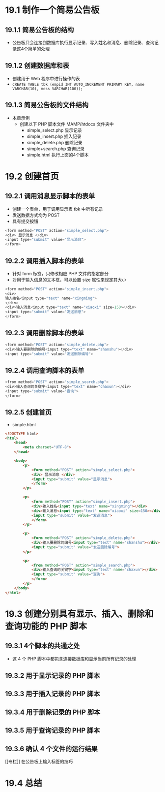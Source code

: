 
# 19.1 制作一个简易公告板

## 19.1.1 简易公告板的结构

- 公告板只会连接到数据库执行显示记录、写入姓名和消息、删除记录、查询记录这4个简单的处理

## 19.1.2 创建数据库和表

- 创建用于 Web 程序中进行操作的表
- `CREATE TABLE tbk (empid INT AUTO_INCREMENT PRIMARY KEY, name VARCHAR(10), mess VARCHAR(100));`

## 19.1.3 简易公告板的文件结构

- 本章示例
  - 创建以下 PHP 脚本文件 MAMP/htdocs 文件夹中
    - simple_select.php 显示记录
    - simple_insert.php 插入记录
    - simple_delete.php 删除记录
    - simple+search.php 查询记录
    - simple.html 执行上面的4个脚本

# 19.2 创建首页

## 19.2.1 调用消息显示脚本的表单

- 创建一个表单，用于调用显示表 tbk 中所有记录
- 发送数据方式均为 POST
- 具有提交按钮

```PHP
<form method="POST" action="simple_select.php">
<div> 显示消息 </div>
<input type="submit" value="显示消息">
</form>
```

## 19.2.2 调用插入脚本的表单

- 针对 form 标签，只修改相应 PHP 文件的指定部分
- 对用于输入信息的文本框，可以设置 size 属性来规定其大小

```php
<form method="POST" action="simple_insert.php">
<div>
输入姓名<input type="text" name="xingming">
</div>
<div>输入消息<input type="text" name="xiaoxi" size=150></div>
<input type="submit" value="发送消息">
</form>
```

## 19.2.3 调用删除脚本的表单

```php
<form method="POST" action="simple_delete.php">
<div>输入要删除的编号<input type="text" name="shanshu"></div>
<input type="submit" value="发送删除编号">
```

## 19.2.4 调用查询脚本的表单

```php
<from method="POST" action="simple_search.php">
<div>输入查询的关键字<input type="text" name="chaxun"></div>
<input type="submit" value="查询">
</form>
```

## 19.2.5 创建首页

- simple.html

```html
<!DOCTYPE html>
<html>
    <head>
        <meta charset="UTF-8">
    </head>

    <body>
        <p>
            <form method="POST" action="simple_select.php">
            <div> 显示消息 </div>
            <input type="submit" value="显示消息">
            </form>
        </p>

        <p>
            <form method="POST" action="simple_insert.php">
            <div>输入姓名<input type="text" name="xingming"></div>
            <div>输入消息<input type="text" name="xiaoxi" size=150></div>
            <input type="submit" value="发送消息">
            </form>
        </p>

        <p>
            <form method="POST" action="simple_delete.php">
            <div>输入要删除的编号<input type="text" name="shanshu"></div>
            <input type="submit" value="发送删除编号">
        </p>

        <p>
            <from method="POST" action="simple_search.php">
            <div>输入查询的关键字<input type="text" name="chaxun"></div>
            <input type="submit" value="查询">
            </form>
        </p>
    </body>
</html>
```

# 19.3 创建分别具有显示、插入、删除和查询功能的 PHP 脚本

## 19.3.1 4个脚本的共通之处

- 这 4 个 PHP 脚本中都包含连接数据库和显示当前所有记录的处理

## 19.3.2 用于显示记录的 PHP 脚本

## 19.3.3 用于插入记录的 PHP 脚本

## 19.3.4 用于删除记录的 PHP 脚本

## 19.3.5 用于查询记录的 PHP 脚本

## 19.3.6 确认 4 个文件的运行结果

[[专栏]] 在公告板上输入标签的技巧

# 19.4 总结
